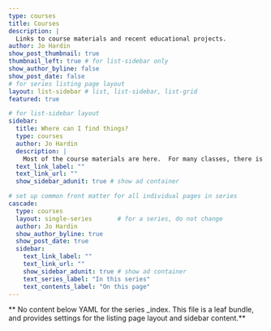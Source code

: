 ```yaml
---
type: courses
title: Courses 
description: |
  Links to course materials and recent educational projects.
author: Jo Hardin
show_post_thumbnail: true
thumbnail_left: true # for list-sidebar only
show_author_byline: false
show_post_date: false
# for series listing page layout
layout: list-sidebar # list, list-sidebar, list-grid
featured: true

# for list-sidebar layout
sidebar: 
  title: Where can I find things?
  type: courses
  author: Jo Hardin
  description: |
    Most of the course materials are here.  For many classes, there is also a textbook (typically available online for free).  All solutions (HW, exams, etc.) will be posted on Sakai.  Please join the class Discord channel (see sign-up information on Sakai).
  text_link_label: ""
  text_link_url: ""
  show_sidebar_adunit: true # show ad container

# set up common front matter for all individual pages in series
cascade:
  type: courses
  layout: single-series       # for a series, do not change
  author: Jo Hardin
  show_author_byline: true
  show_post_date: true
  sidebar:
    text_link_label: ""
    text_link_url: ""
    show_sidebar_adunit: true # show ad container
    text_series_label: "In this series" 
    text_contents_label: "On this page" 
---
```


** No content below YAML for the series _index. This file is a leaf bundle, and provides settings for the listing page layout and sidebar content.**